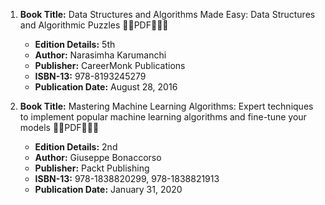 1. **Book Title:** Data Structures and Algorithms Made Easy: Data Structures and Algorithmic Puzzles 🚨🚨PDF🚨🚨🚨
   - **Edition Details:** 5th
   - **Author:** Narasimha Karumanchi
   - **Publisher:** CareerMonk Publications
   - **ISBN-13:** 978-8193245279
   - **Publication Date:** August 28, 2016

2. **Book Title:** Mastering Machine Learning Algorithms: Expert techniques to implement popular machine learning algorithms and fine-tune your models 🚨🚨PDF🚨🚨🚨
   - **Edition Details:** 2nd
   - **Author:** Giuseppe Bonaccorso
   - **Publisher:** Packt Publishing
   - **ISBN-13:** 978-1838820299, 978-1838821913
   - **Publication Date:** January 31, 2020
